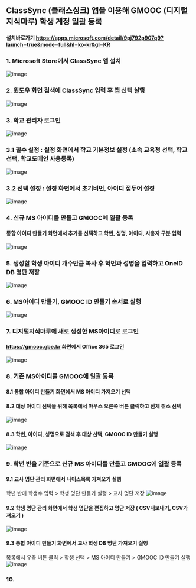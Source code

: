 ## ClassSync (클래스싱크) 앱을 이용해 GMOOC (디지털 지식마루) 학생 계정 일괄 등록

#### 설치바로가기 https://apps.microsoft.com/detail/9pj792p907q9?launch=true&mode=full&hl=ko-kr&gl=KR

### 1. Microsoft Store에서 ClassSync 앱 설치
![image](https://github.com/user-attachments/assets/b55cc3c8-734e-4c49-9c38-b6bd1fae6389)

### 2. 윈도우 화면 검색에 ClassSync 입력 후 앱 선택 실행
![image](https://github.com/user-attachments/assets/60334b07-21c9-4b0d-8dcd-f62e4ba88bbd)

### 3. 학교 관리자 로그인
![image](https://github.com/user-attachments/assets/055db948-9885-4826-82bd-4b741d6e3b99)

### 3.1 필수 설정 : 설정 화면에서 학교 기본정보 설정 (소속 교육청 선택, 학교선택, 학교도메인 사용등록)    
![image](https://github.com/user-attachments/assets/23b03dc6-b738-463f-81b0-edff9cd42697)

### 3.2 선택 설정 : 설정 화면에서 초기비번, 아이디 접두어 설정
![image](https://github.com/user-attachments/assets/a6995af9-f2c7-4167-b2cb-9bb7c9fb39a3)

### 4. 신규 MS 아이디를 만들고 GMOOC에 일괄 등록 
####  통합 아이디 만들기 화면에서 추가를 선택하고 학번, 성명, 아이디, 사용자 구분 입력   
![image](https://github.com/user-attachments/assets/abd4aa98-685d-4d76-982c-050533e86bbc)

### 5. 생성할 학생 아이디 개수만큼 복사 후 학번과 성명을 입력하고 OneID DB 명단 저장
![image](https://github.com/user-attachments/assets/41dc3582-8080-48ec-ae34-c006688e7c93)

### 6. MS아이디 만들기, GMOOC ID 만들기 순서로 실행
![image](https://github.com/user-attachments/assets/4e8c8333-955b-4d91-9a57-383e4439d706)

### 7. 디지털지식마루에 새로 생성한 MS아이디로 로그인 
#### https://gmooc.gbe.kr 화면에서 Office 365 로그인
![image](https://github.com/user-attachments/assets/7387765c-b746-4b59-86a9-9f0139a630a0)

### 8. 기존 MS아이디를 GMOOC에 일괄 등록
#### 8.1 통합 아이디 만들기 화면에서 MS 아이디 가져오기 선택
#### 8.2 대상 아이디 선택을 위해 목록에서 마우스 오른쪽 버튼 클릭하고 전체 취소 선택 
![image](https://github.com/user-attachments/assets/ecc2b2d8-6325-4bf3-9a24-ba1e442e33a9)
#### 8.3 학번, 아이디, 성명으로 검색 후 대상 선택, GMOOC ID 만들기 실행
![image](https://github.com/user-attachments/assets/291947da-c81a-44d5-817a-c04765427d18)

### 9. 학년 반을 기준으로 신규 MS 아이디를 만들고 GMOOC에 일괄 등록
#### 9.1 교사 명단 관리 화면에서 나이스목록 가져오기 실행 
학년 반에 학생수 입력 > 학생 명단 만들기 실행 > 교사 명단 저장
![image](https://github.com/user-attachments/assets/cc97b91c-519c-4497-8a22-b0bf10330f54)
#### 9.2 학생 명단 관리 화면에서 학생 명단을 편집하고 명단 저장 ( CSV내보내기, CSV가져오기 )
![image](https://github.com/user-attachments/assets/8962baf2-fcdf-4fd1-ab7f-6845415d5a7c)
#### 9.3 통합 아이디 만들기 화면에서 교사 학생 DB 명단 가져오기 실행 
목록에서 우측 버튼 클릭 > 학생 선택 > MS 아이디 만들기 > GMOOC ID 만들기 실행   
![image](https://github.com/user-attachments/assets/8b3fa610-38b4-4412-bd68-7d9a7f2ac5f9)

### 10. 

